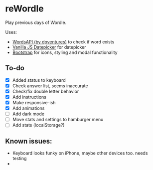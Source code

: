 # reWordle
Play previous days of Wordle. 

Uses:
- [WordsAPI (by dpventures)](https://rapidapi.com/dpventures/api/wordsapi/) to check if word exists
- [Vanilla JS Datepicker](https://mymth.github.io/vanillajs-datepicker/#/) for datepicker
- [Bootstrap](https://getbootstrap.com/) for icons, styling and modal functionality

## To-do
- [x] Added status to keyboard
- [x] Check answer list, seems inaccurate
- [x] Check/fix double letter behavior
- [x] Add instructions
- [x] Make responsive-ish
- [x] Add animations 
- [ ] Add dark mode 
- [ ] Move stats and settings to hamburger menu
- [ ] Add stats (localStorage?)

## Known issues:
- Keyboard looks funky on iPhone, maybe other devices too. needs testing
- 